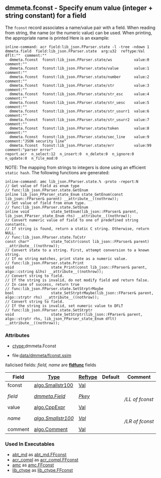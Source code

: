 ## dmmeta.fconst - Specify enum value (integer + string constant) for a field
<a href="#dmmeta-fconst"></a>

The `fconst` record associates a name/value pair with a field. When reading from string,
the name (or the numeric value) can be used. When printing, the appropriate name is printed
Here is an example:
``` 
inline-command: acr field:lib_json.FParser.state -l -tree -ndown 1
dmmeta.field  field:lib_json.FParser.state  arg:u32  reftype:Val  dflt:""  comment:""
  dmmeta.fconst  fconst:lib_json.FParser.state/ws          value:0   comment:""
  dmmeta.fconst  fconst:lib_json.FParser.state/value       value:1   comment:""
  dmmeta.fconst  fconst:lib_json.FParser.state/number      value:2   comment:""
  dmmeta.fconst  fconst:lib_json.FParser.state/str         value:3   comment:""
  dmmeta.fconst  fconst:lib_json.FParser.state/str_esc     value:4   comment:""
  dmmeta.fconst  fconst:lib_json.FParser.state/str_uesc    value:5   comment:""
  dmmeta.fconst  fconst:lib_json.FParser.state/str_usurr1  value:6   comment:""
  dmmeta.fconst  fconst:lib_json.FParser.state/str_usurr2  value:7   comment:""
  dmmeta.fconst  fconst:lib_json.FParser.state/token       value:8   comment:""
  dmmeta.fconst  fconst:lib_json.FParser.state/sec_line    value:9   comment:"JSON security line"
  dmmeta.fconst  fconst:lib_json.FParser.state/err         value:99  comment:"parser error"
report.acr  n_select:12  n_insert:0  n_delete:0  n_ignore:0  n_update:0  n_file_mod:0
```

NOTE: The mapping from strings to integers is done using an efficient `static hash`.
The following functions are generated:
```
inline-command: amc lib_json.FParser.state.% -proto -report:N
// Get value of field as enum type
// func:lib_json.FParser.state.GetEnum
inline lib_json_FParser_state_Enum state_GetEnum(const lib_json::FParser& parent) __attribute__((nothrow));
// Set value of field from enum type.
// func:lib_json.FParser.state.SetEnum
inline void          state_SetEnum(lib_json::FParser& parent, lib_json_FParser_state_Enum rhs) __attribute__((nothrow));
// Convert numeric value of field to one of predefined string constants.
// If string is found, return a static C string. Otherwise, return NULL.
// func:lib_json.FParser.state.ToCstr
const char*          state_ToCstr(const lib_json::FParser& parent) __attribute__((nothrow));
// Convert state to a string. First, attempt conversion to a known string.
// If no string matches, print state as a numeric value.
// func:lib_json.FParser.state.Print
void                 state_Print(const lib_json::FParser& parent, algo::cstring &lhs) __attribute__((nothrow));
// Convert string to field.
// If the string is invalid, do not modify field and return false.
// In case of success, return true
// func:lib_json.FParser.state.SetStrptrMaybe
bool                 state_SetStrptrMaybe(lib_json::FParser& parent, algo::strptr rhs) __attribute__((nothrow));
// Convert string to field.
// If the string is invalid, set numeric value to DFLT
// func:lib_json.FParser.state.SetStrptr
void                 state_SetStrptr(lib_json::FParser& parent, algo::strptr rhs, lib_json_FParser_state_Enum dflt) __attribute__((nothrow));

```

### Attributes
<a href="#attributes"></a>
<!-- dev.mdmark  mdmark:MDSECTION  state:BEG_AUTO  param:Attributes -->
* [ctype:](/txt/ssimdb/dmmeta/ctype.md)dmmeta.Fconst

* file:[data/dmmeta/fconst.ssim](/data/dmmeta/fconst.ssim)

italicised fields: *field, name* are [**fldfunc**](/txt/ssim.md#fldfunc) fields

|Field|[Type](/txt/ssimdb/dmmeta/ctype.md)|[Reftype](/txt/ssimdb/dmmeta/reftype.md)|Default|Comment|
|---|---|---|---|---|
|fconst|[algo.Smallstr100](/txt/protocol/algo/README.md#algo-smallstr100)|[Val](/txt/exe/amc/reftypes.md#val)|||
|*field*|*[dmmeta.Field](/txt/ssimdb/dmmeta/field.md)*|*[Pkey](/txt/exe/amc/reftypes.md#pkey)*||*<br>/LL of fconst*|
|value|[algo.CppExpr](/txt/protocol/algo/CppExpr.md)|[Val](/txt/exe/amc/reftypes.md#val)|||
|*name*|*[algo.Smallstr100](/txt/protocol/algo/README.md#algo-smallstr100)*|*[Val](/txt/exe/amc/reftypes.md#val)*||*<br>/LR of fconst*|
|comment|[algo.Comment](/txt/protocol/algo/Comment.md)|[Val](/txt/exe/amc/reftypes.md#val)|||

<!-- dev.mdmark  mdmark:MDSECTION  state:END_AUTO  param:Attributes -->

### Used In Executables
<a href="#used-in-executables"></a>
<!-- dev.mdmark  mdmark:MDSECTION  state:BEG_AUTO  param:ImdbUses -->

* [abt_md](/txt/exe/abt_md/internals.md) as [abt_md.FFconst](/txt/exe/abt_md/internals.md#abt_md-ffconst)
* [acr_compl](/txt/exe/acr_compl/internals.md) as [acr_compl.FFconst](/txt/exe/acr_compl/internals.md#acr_compl-ffconst)
* [amc](/txt/exe/amc/internals.md) as [amc.FFconst](/txt/exe/amc/internals.md#amc-ffconst)
* [lib_ctype](/txt/lib/lib_ctype/README.md) as [lib_ctype.FFconst](/txt/lib/lib_ctype/README.md#lib_ctype-ffconst)

<!-- dev.mdmark  mdmark:MDSECTION  state:END_AUTO  param:ImdbUses -->

